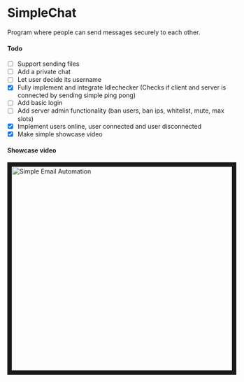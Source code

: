 # SimpleChat
Program where people can send messages securely to each other. 

#### Todo
- [ ] Support sending files
- [ ] Add a private chat
- [ ] Let user decide its username
- [x] Fully implement and integrate Idlechecker (Checks if client and server is connected by sending simple ping pong)
- [ ] Add basic login
- [ ] Add server admin functionality (ban users, ban ips, whitelist, mute, max slots)
- [x] Implement users online, user connected and user disconnected
- [x] Make simple showcase video

#### Showcase video
<a href="http://www.youtube.com/watch?feature=player_embedded&v=wf971BeQ5LA&t=2s" target="_blank"><img src="https://i.imgur.com/U75woPe.png" 
alt="Simple Email Automation" width="787" height="466" border="10" /></a>
